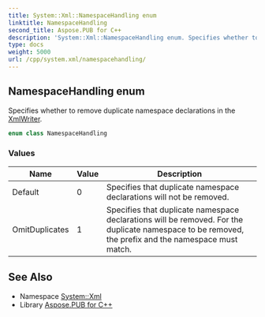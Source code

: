 ```yaml
---
title: System::Xml::NamespaceHandling enum
linktitle: NamespaceHandling
second_title: Aspose.PUB for C++
description: 'System::Xml::NamespaceHandling enum. Specifies whether to remove duplicate namespace declarations in the XmlWriter in C++.'
type: docs
weight: 5000
url: /cpp/system.xml/namespacehandling/
---
```

## NamespaceHandling enum


Specifies whether to remove duplicate namespace declarations in the [XmlWriter](../xmlwriter/).

```cpp
enum class NamespaceHandling
```

### Values

| Name | Value | Description |
| --- | --- | --- |
| Default | 0 | Specifies that duplicate namespace declarations will not be removed. |
| OmitDuplicates | 1 | Specifies that duplicate namespace declarations will be removed. For the duplicate namespace to be removed, the prefix and the namespace must match. |

## See Also

* Namespace [System::Xml](../)
* Library [Aspose.PUB for C++](../../)
